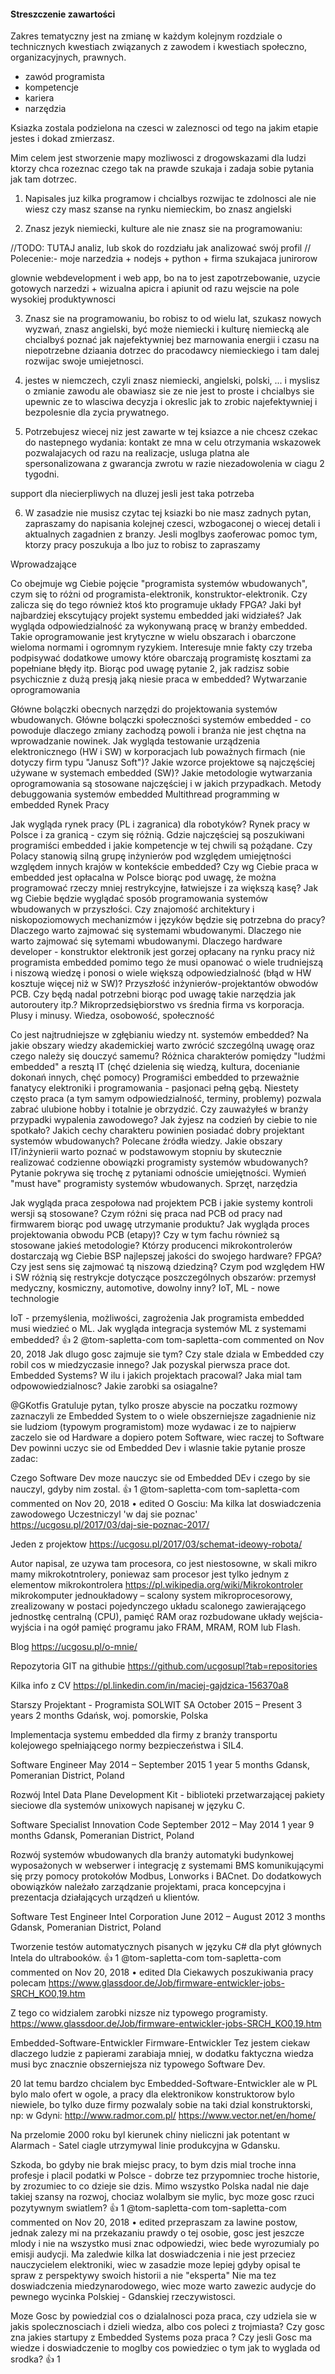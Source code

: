 #### Streszczenie zawartości



Zakres tematyczny jest na zmianę w każdym kolejnym rozdziale o technicznych kwestiach związanych z zawodem i kwestiach społeczno, organizacyjnych, prawnych.

+ zawód programista
+ kompetencje
+ kariera
+ narzędzia


Ksiazka zostala podzielona na czesci w zaleznosci od tego na jakim etapie jestes i dokad zmierzasz.

Mim celem jest stworzenie mapy mozliwosci z drogowskazami dla ludzi ktorzy 
chca rozeznac czego tak na prawde szukaja i zadaja sobie pytania jak tam dotrzec.

1. Napisales juz kilka programow i chcialbys rozwijac te zdolnosci
ale nie wiesz czy masz szanse na rynku niemieckim, bo znasz angielski


2. Znasz jezyk niemiecki, kulture ale nie znasz sie na programowaniu:

//TODO: TUTAJ analiz, lub skok do rozdziału jak analizować swój profil 
// Polecenie:- moje narzedzia + nodejs  + python + firma szukajaca junirorow

glownie webdevelopment i web app, bo na to jest zapotrzebowanie,
uzycie gotowych narzedzi  + wizualna apicra i apiunit
od razu wejscie na pole wysokiej produktywnosci


3. Znasz sie na programowaniu, bo robisz to od wielu lat, szukasz nowych wyzwań, 
 znasz angielski, być może niemiecki i kulturę niemiecką ale chcialbyś poznać jak najefektywniej bez marnowania energii i czasu na niepotrzebne dziaania dotrzec do pracodawcy niemieckiego i tam dalej rozwijac swoje umiejetnosci.


4. jestes w niemczech, czyli znasz niemiecki, angielski, polski, ... i myslisz o zmianie zawodu ale obawiasz sie ze nie jest to proste i chcialbys sie upewnic ze to wlasciwa decyzja i okreslic jak to zrobic najefektywniej i bezpolesnie dla zycia prywatnego.

5. Potrzebujesz wiecej niz jest zawarte w tej ksiazce a nie chcesz czekac do nastepnego wydania:
kontakt ze mna w celu otrzymania  wskazowek pozwalajacych od razu na realizacje, usluga platna ale spersonalizowana z gwarancja zwrotu w razie niezadowolenia w ciagu 2 tygodni.

support dla niecierpliwych na dluzej jesli jest taka potrzeba


6. W zasadzie nie musisz czytac tej ksiazki bo nie masz zadnych pytan,
zapraszamy do napisania kolejnej czesci, wzbogaconej o wiecej detali i aktualnych zagadnien z branzy.
Jesli moglbys zaoferowac pomoc tym, ktorzy pracy poszukuja a lbo juz to robisz to zapraszamy




Wprowadzające

Co obejmuje wg Ciebie pojęcie "programista systemów wbudowanych", czym się to różni od programista-elektronik, konstruktor-elektronik. Czy zalicza się do tego również ktoś kto programuje układy FPGA?
Jaki był najbardziej ekscytujący projekt systemu embedded jaki widziałeś?
Jak wygląda odpowiedzialność za wykonywaną pracę w branży embedded. Takie oprogramowanie jest krytyczne w wielu obszarach i obarczone wieloma normami i ogromnym ryzykiem. Interesuje mnie fakty czy trzeba podpisywać dodatkowe umowy które obarczają programistę kosztami za popełniane błędy itp.
Biorąc pod uwagę pytanie 2, jak radzisz sobie psychicznie z dużą presją jaką niesie praca w embedded?
Wytwarzanie oprogramowania

Główne bolączki obecnych narzędzi do projektowania systemów wbudowanych.
Główne bolączki społeczności systemów embedded - co powoduje dlaczego zmiany zachodzą powoli i branża nie jest chętna na wprowadzanie nowinek.
Jak wygląda testowanie urządzenia elektronicznego (HW i SW) w korporacjach lub poważnych firmach (nie dotyczy firm typu "Janusz Soft")?
Jakie wzorce projektowe są najczęściej używane w systemach embedded (SW)?
Jakie metodologie wytwarzania oprogramowania są stosowane najczęściej i w jakich przypadkach.
Metody debuggowania systemów embedded
Multithread programming w embedded
Rynek Pracy

Jak wygląda rynek pracy (PL i zagranica) dla robotyków?
Rynek pracy w Polsce i za granicą - czym się różnią. Gdzie najczęściej są poszukiwani programiści embedded i jakie kompetencje w tej chwili są pożądane.
Czy Polacy stanowią silną grupę inżynierów pod względem umiejętności względem innych krajów w kontekście embedded?
Czy wg Ciebie praca w embedded jest opłacalna w Polsce biorąc pod uwagę, że można programować rzeczy mniej restrykcyjne, łatwiejsze i za większą kasę?
Jak wg Ciebie będzie wyglądać sposób programowania systemów wbudowanych w przyszłości. Czy znajomość architektury i niskopoziomowych mechanizmów i języków będzie się potrzebna do pracy?
Dlaczego warto zajmować się systemami wbudowanymi.
Dlaczego nie warto zajmować się sytemami wbudowanymi.
Dlaczego hardware developer - konstruktor elektronik jest gorzej opłacany na rynku pracy niż programista embedded pomimo tego że musi opanować o wiele trudniejszą i niszową wiedzę i ponosi o wiele większą odpowiedzialność (błąd w HW kosztuje więcej niż w SW)?
Przyszłość inżynierów-projektantów obwodów PCB. Czy będą nadal potrzebni biorąc pod uwagę takie narzędzia jak autoroutery itp.?
Mikroprzedsiębiorstwo vs średnia firma vs korporacja. Plusy i minusy.
Wiedza, osobowość, społeczność

Co jest najtrudniejsze w zgłębianiu wiedzy nt. systemów embedded? Na jakie obszary wiedzy akademickiej warto zwrócić szczególną uwagę oraz czego należy się douczyć samemu?
Różnica charakterów pomiędzy "ludźmi embedded" a resztą IT (chęć dzielenia się wiedzą, kultura, docenianie dokonań innych, chęć pomocy)
Programiści embedded to przeważnie fanatycy elektroniki i programowania - pasjonaci pełną gębą. Niestety często praca (a tym samym odpowiedzialność, terminy, problemy) pozwala zabrać ulubione hobby i totalnie je obrzydzić. Czy zauważyłeś w branży przypadki wypalenia zawodowego? Jak żyjesz na codzień by ciebie to nie spotkało?
Jakich cechy charakteru powinien posiadać dobry projektant systemów wbudowanych?
Polecane źródła wiedzy.
Jakie obszary IT/inżynierii warto poznać w podstawowym stopniu by skutecznie realizować codzienne obowiązki programisty systemów wbudowanych?
Pytanie pokrywa się trochę z pytaniami odnoście umiejętności. Wymień "must have" programisty systemów wbudowanych.
Sprzęt, narzędzia

Jak wygląda praca zespołowa nad projektem PCB i jakie systemy kontroli wersji są stosowane? Czym różni się praca nad PCB od pracy nad firmwarem biorąc pod uwagę utrzymanie produktu?
Jak wygląda proces projektowania obwodu PCB (etapy)? Czy w tym fachu również są stosowane jakieś metodologie?
Którzy producenci mikrokontrolerów dostarczają wg Ciebie BSP najlepszej jakości do swojego hardware?
FPGA? Czy jest sens się zajmować tą niszową dziedziną?
Czym pod względem HW i SW różnią się restrykcje dotyczące poszczególnych obszarów: przemysł medyczny, kosmiczny, automotive, dowolny inny?
IoT, ML - nowe technologie

IoT - przemyślenia, możliwości, zagrożenia
Jak programista embedded musi wiedzieć o ML.
Jak wygląda integracja systemów ML z systemami embedded?
 👍 2
@tom-sapletta-com
tom-sapletta-com commented on Nov 20, 2018
Jak dlugo gosc zajmuje sie tym?
Czy stale dziala w Embedded czy robil cos w miedzyczasie innego?
Jak pozyskal pierwsza prace dot. Embedded Systems?
W ilu i jakich projektach pracowal?
Jaka mial tam odpowowiedzialnosc?
Jakie zarobki sa osiagalne?

@GKotfis
Gratuluje pytan, tylko prosze abyscie na poczatku rozmowy zaznaczyli ze Embedded System to o wiele obszerniejsze zagadnienie niz sie ludziom (typowym programistom) moze wydawac i ze to najpierw zaczelo sie od Hardware a dopiero potem Software, wiec raczej to Software Dev powinni uczyc sie od Embedded Dev i wlasnie takie pytanie prosze zadac:

Czego Software Dev moze nauczyc sie od Embedded DEv i czego by sie nauczyl, gdyby nim zostal.
 👍 1
@tom-sapletta-com
tom-sapletta-com commented on Nov 20, 2018 • 
edited 
O Gosciu:
Ma kilka lat doswiadczenia zawodowego
Uczestniczyl 'w daj sie poznac'
https://ucgosu.pl/2017/03/daj-sie-poznac-2017/

Jeden z projektow
https://ucgosu.pl/2017/03/schemat-ideowy-robota/

Autor napisal, ze uzywa tam procesora, co jest niestosowne, w skali mikro mamy mikrokotntrolery, poniewaz sam procesor jest tylko jednym z elementow mikrokontrolera
https://pl.wikipedia.org/wiki/Mikrokontroler
mikrokomputer jednoukładowy – scalony system mikroprocesorowy, zrealizowany w postaci pojedynczego układu scalonego zawierającego jednostkę centralną (CPU), pamięć RAM oraz rozbudowane układy wejścia-wyjścia i na ogół pamięć programu jako FRAM, MRAM, ROM lub Flash.

Blog
https://ucgosu.pl/o-mnie/

Repozytoria GIT na githubie
https://github.com/ucgosupl?tab=repositories

Kilka info z CV
https://pl.linkedin.com/in/maciej-gajdzica-156370a8

Starszy Projektant - Programista
SOLWIT SA
October 2015 – Present 3 years 2 months
Gdańsk, woj. pomorskie, Polska

Implementacja systemu embedded dla firmy z branży transportu kolejowego spełniającego normy bezpieczeństwa i SIL4.

Software Engineer
May 2014 – September 2015 1 year 5 months
Gdansk, Pomeranian District, Poland

Rozwój Intel Data Plane Development Kit - biblioteki przetwarzającej pakiety sieciowe dla systemów unixowych napisanej w języku C.

Software Specialist
Innovation Code
September 2012 – May 2014 1 year 9 months
Gdansk, Pomeranian District, Poland

Rozwój systemów wbudowanych dla branży automatyki budynkowej wyposażonych w webserwer i integrację z systemami BMS komunikującymi się przy pomocy protokołów Modbus, Lonworks i BACnet. Do dodatkowych obowiązków należało zarządzanie projektami, praca koncepcyjna i prezentacja działających urządzeń u klientów.

Software Test Engineer
Intel Corporation
June 2012 – August 2012 3 months
Gdansk, Pomeranian District, Poland

Tworzenie testów automatycznych pisanych w języku C# dla płyt głównych Intela do ultrabooków.
 👍 1
@tom-sapletta-com
tom-sapletta-com commented on Nov 20, 2018 • 
edited 
Dla Ciekawych poszukiwania pracy polecam
https://www.glassdoor.de/Job/firmware-entwickler-jobs-SRCH_KO0,19.htm

Z tego co widzialem zarobki nizsze niz typowego programisty.
https://www.glassdoor.de/Job/firmware-entwickler-jobs-SRCH_KO0,19.htm

Embedded-Software-Entwickler
Firmware-Entwickler
Tez jestem ciekaw dlaczego ludzie z papierami zarabiaja mniej, w dodatku faktyczna wiedza musi byc znacznie obszerniejsza niz typowego Software Dev.

20 lat temu bardzo chcialem byc Embedded-Software-Entwickler ale w PL bylo malo ofert w ogole, a pracy dla elektronikow konstruktorow bylo niewiele, bo tylko duze firmy pozwalaly sobie na taki dzial konstruktorski, np: w Gdyni:
http://www.radmor.com.pl/
https://www.vector.net/en/home/

Na przelomie 2000 roku byl kierunek chiny nieliczni jak potentant w Alarmach - Satel ciagle utrzymywal linie produkcyjna w Gdansku.

Szkoda, bo gdyby nie brak miejsc pracy, to bym dzis mial troche inna profesje i placil podatki w Polsce - dobrze tez przypomniec troche historie, by zrozumiec to co dzieje sie dzis.
Mimo wszystko Polska nadal nie daje takiej szansy na rozwoj, chociaz wolalbym sie mylic, byc moze gosc rzuci pozytywnym swiatlem?
 👍 1
@tom-sapletta-com
tom-sapletta-com commented on Nov 20, 2018 • 
edited 
przepraszam za lawine postow, jednak zalezy mi na przekazaniu prawdy o tej osobie, gosc jest jeszcze mlody i nie na wszystko musi znac odpowiedzi, wiec bede wyrozumialy po emisji audycji.
Ma zaledwie kilka lat doswiadczenia i nie jest przeciez nauczycielem elektroniki, wiec w zasadzie moze lepiej gdyby opisal te spraw z perspektywy swoich historii a nie "eksperta"
Nie ma tez doswiadczenia miedzynarodowego, wiec moze warto zawezic audycje do pewnego wycinka Polskiej - Gdanskiej rzeczywistosci.

Moze Gosc by powiedzial cos o dzialalnosci poza praca, czy udziela sie w jakis spolecznosciach i dzieli wiedza, albo cos poleci z trojmiasta?
Czy gosc zna jakies startupy z Embedded Systems poza praca ?
Czy jesli Gosc ma wiedze i doswiadczenie to moglby cos powiedziec o tym jak to wyglada od srodka?
 👍 1
